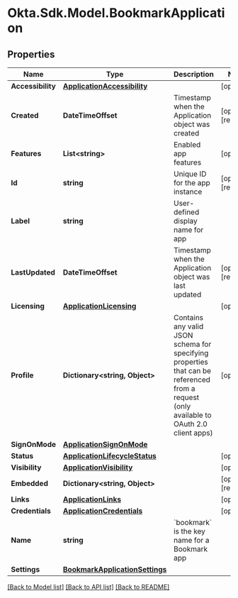 # Okta.Sdk.Model.BookmarkApplication

## Properties

Name | Type | Description | Notes
------------ | ------------- | ------------- | -------------
**Accessibility** | [**ApplicationAccessibility**](ApplicationAccessibility.md) |  | [optional] 
**Created** | **DateTimeOffset** | Timestamp when the Application object was created | [optional] [readonly] 
**Features** | **List&lt;string&gt;** | Enabled app features | [optional] 
**Id** | **string** | Unique ID for the app instance | [optional] [readonly] 
**Label** | **string** | User-defined display name for app | 
**LastUpdated** | **DateTimeOffset** | Timestamp when the Application object was last updated | [optional] [readonly] 
**Licensing** | [**ApplicationLicensing**](ApplicationLicensing.md) |  | [optional] 
**Profile** | **Dictionary&lt;string, Object&gt;** | Contains any valid JSON schema for specifying properties that can be referenced from a request (only available to OAuth 2.0 client apps) | [optional] 
**SignOnMode** | [**ApplicationSignOnMode**](ApplicationSignOnMode.md) |  | 
**Status** | [**ApplicationLifecycleStatus**](ApplicationLifecycleStatus.md) |  | [optional] 
**Visibility** | [**ApplicationVisibility**](ApplicationVisibility.md) |  | [optional] 
**Embedded** | **Dictionary&lt;string, Object&gt;** |  | [optional] [readonly] 
**Links** | [**ApplicationLinks**](ApplicationLinks.md) |  | [optional] 
**Credentials** | [**ApplicationCredentials**](ApplicationCredentials.md) |  | [optional] 
**Name** | **string** | &#x60;bookmark&#x60; is the key name for a Bookmark app | 
**Settings** | [**BookmarkApplicationSettings**](BookmarkApplicationSettings.md) |  | 

[[Back to Model list]](../README.md#documentation-for-models) [[Back to API list]](../README.md#documentation-for-api-endpoints) [[Back to README]](../README.md)

